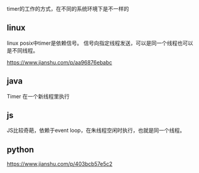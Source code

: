 
timer的工作的方式，在不同的系统环境下是不一样的

## linux
linux posix中timer是依赖信号。
信号向指定线程发送，可以是同一个线程也可以是不同线程。

https://www.jianshu.com/p/aa96876ebabc

## java
Timer 在一个新线程里执行

## js
JS比较奇葩，依赖于event loop，在朱线程空闲时执行，也就是同一个线程。

## python
https://www.jianshu.com/p/403bcb57e5c2